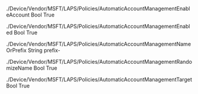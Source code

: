 ./Device/Vendor/MSFT/LAPS/Policies/AutomaticAccountManagementEnableAccount
Bool
True

./Device/Vendor/MSFT/LAPS/Policies/AutomaticAccountManagementEnabled
Bool
True

./Device/Vendor/MSFT/LAPS/Policies/AutomaticAccountManagementNameOrPrefix
String
prefix-

./Device/Vendor/MSFT/LAPS/Policies/AutomaticAccountManagementRandomizeName
Bool
True

./Device/Vendor/MSFT/LAPS/Policies/AutomaticAccountManagementTarget
Bool
True
